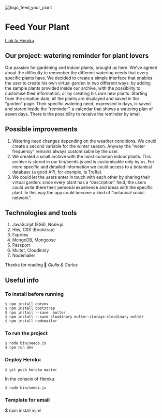 ![logo_feed_your_plant](https://i.postimg.cc/MTnPBYQN/plantreminder.png)

# Feed Your Plant

[Link to Heroku](https://feedyourplant.herokuapp.com/)

## Our project: watering reminder for plant lovers
Our passion for gardening and indoor plants, brought us here. We've agreed about the difficulty to remember the different watering needs that every specific plants have.
We decided to create a simple interface that enables the user to create his own virtual garden in two different ways: by adding the sample plants provided inside our archive, with the possibility to customise their information, or by creating his own new plants. Starting from the creation date, all the plants are displayed and saved in the “garden” page. Their specific watering need, expressed in days, is saved and stored inside the “reminder”, a calendar that shows a watering plan of seven days. There is the possibility to receive the reminder by email.

## Possible improvements
1. Watering need changes depending on the weather conditions. We could create a second variable for the winter season. Anyway the “water frequency” remains always customisable by the user.
2. We created a small archive with the most common indoor plants. This archive is stored in our bin/seeds.js and is customisable only by us. For more specific and detailed information we could access to a botanical database (a good API, for example, is [Trefle](https://trefle.io/)).
3. We could let the users enter in touch with each other by sharing their virtual garden: since every plant has a “description” field, the users could write there their personal experience and ideas with the specific plant. In this way the app could become a kind of “botanical social network”.

## Technologies and tools
1. JavaScript (ES6), Node.js
2. Hbs, CSS (Bootstrap)
3. Express
4. MongoDB, Mongoose
5. Passport
6. Multer, Cloudinary
7. Nodemailer

Thanks for reading :herb: *Giulia & Carlos*

## Useful info

### To install before running
```
$ npm install dotenv
$ npm install bootstrap
$ npm install --save  multer
$ npm install --save cloudinary multer-storage-cloudinary multer
$ npm install nodemailer
```

### To run the project
```
$ node bin/seeds.js
$ npm run dev
```

### Deploy Heroku
```
$ git push heroku master
```
In the console of Heroku:
```
$ node bin/seeds.js
```

### Template for email

$ npm install mjml